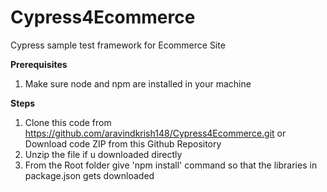 # Cypress4Ecommerce
Cypress sample test framework for Ecommerce Site

**Prerequisites**
1. Make sure node and npm are installed in your machine

**Steps** 
1. Clone this code from https://github.com/aravindkrish148/Cypress4Ecommerce.git or Download code ZIP from this Github Repository
2. Unzip the file if u downloaded directly
3. From the Root folder give 'npm install' command so that the libraries in package.json gets downloaded
   
